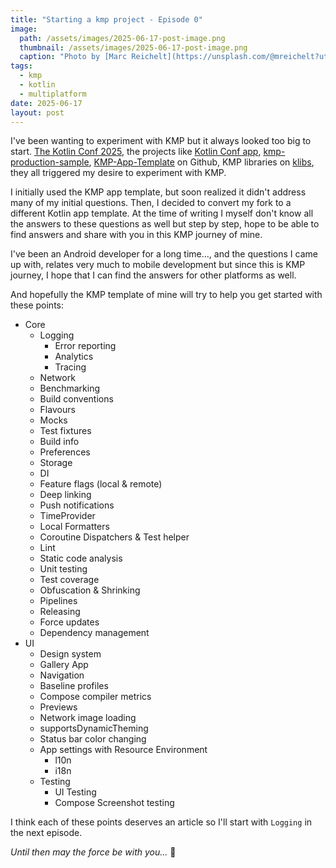 ```yaml
---
title: "Starting a kmp project - Episode 0"
image:
  path: /assets/images/2025-06-17-post-image.png
  thumbnail: /assets/images/2025-06-17-post-image.png
  caption: "Photo by [Marc Reichelt](https://unsplash.com/@mreichelt?utm_content=creditCopyText&utm_medium=referral&utm_source=unsplash) on [Unsplash](https://unsplash.com/)"
tags:
  - kmp
  - kotlin
  - multiplatform
date: 2025-06-17
layout: post
---
```


I've been wanting to experiment with KMP but it always looked too big to start. 
[The Kotlin Conf 2025](https://www.youtube.com/watch?v=F5NaqGF9oT4), the projects like [Kotlin Conf app](https://github.com/JetBrains/kotlinconf-app), 
[kmp-production-sample](https://github.com/Kotlin/kmp-production-sample), [KMP-App-Template](https://github.com/Kotlin/KMP-App-Template) on Github, KMP libraries on [klibs](https://klibs.io/), they all triggered my desire to experiment with KMP.

I initially used the KMP app template, but soon realized it didn't address many of my initial questions. Then, I decided to convert my fork to a different Kotlin app template.
At the time of writing I myself don't know all the answers to these questions as well but step by step, hope to be able to find answers and share with you in this KMP journey of mine.

I've been an Android developer for a long time…, and the questions I came up with, relates very much to mobile development but since this is KMP journey, I hope that I can find the answers for other platforms as well.

And hopefully the KMP template of mine will try to help you get started with these points:

- Core
    - Logging
        - Error reporting
        - Analytics
        - Tracing
    - Network
    - Benchmarking
    - Build conventions
    - Flavours
    - Mocks
    - Test fixtures
    - Build info
    - Preferences
    - Storage
    - DI
    - Feature flags (local & remote)
    - Deep linking
    - Push notifications
    - TimeProvider
    - Local Formatters
    - Coroutine Dispatchers & Test helper
    - Lint
    - Static code analysis
    - Unit testing
    - Test coverage
    - Obfuscation & Shrinking
    - Pipelines
    - Releasing
    - Force updates
    - Dependency management
- UI
    - Design system
    - Gallery App
    - Navigation
    - Baseline profiles
    - Compose compiler metrics
    - Previews
    - Network image loading
    - supportsDynamicTheming
    - Status bar color changing
    - App settings with Resource Environment
        - l10n
        - i18n
    - Testing
        - UI Testing
        - Compose Screenshot testing

I think each of these points deserves an article so I'll start with `Logging` in the next episode.

*Until then may the force be with you…* 🖖
